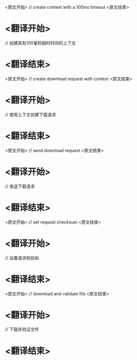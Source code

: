 
<原文开始>
	// create context with a 100ms timeout
<原文结束>

# <翻译开始>
// 创建具有100毫秒超时时间的上下文
# <翻译结束>


<原文开始>
	// create download request with context
<原文结束>

# <翻译开始>
// 使用上下文创建下载请求
# <翻译结束>


<原文开始>
	// send download request
<原文结束>

# <翻译开始>
// 发送下载请求
# <翻译结束>


<原文开始>
	// set request checksum
<原文结束>

# <翻译开始>
// 设置请求校验和
# <翻译结束>


<原文开始>
	// download and validate file
<原文结束>

# <翻译开始>
// 下载并验证文件
# <翻译结束>

